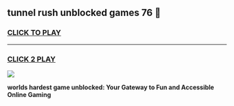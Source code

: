 
## tunnel rush unblocked games 76 👋
<h3>
<a href="https://premium.freeplayer.one?title=tunnel_rush_unblocked_games_76&ref=13F">CLICK TO PLAY</a></h3>
<hr>

<h3>
<a href="https://premium.freeplayer.one?title=tunnel_rush_unblocked_games_76&ref=13F">CLICK 2 PLAY</a>
  
</h3>

<a href="https://premium.freeplayer.one?title=tunnel_rush_unblocked_games_76&ref=12F/"><img src="https://clearcache.store/games.png"></a>


**worlds hardest game unblocked: Your Gateway to Fun and Accessible Online Gaming**

